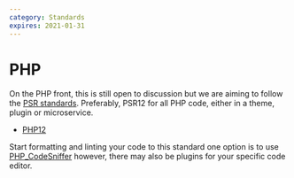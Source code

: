 ```yaml
---
category: Standards
expires: 2021-01-31
---
```


# PHP

On the PHP front, this is still open to discussion but we are aiming to follow the [PSR standards](https://www.php-fig.org/psr/). Preferably, PSR12 for all PHP code, either in a theme, plugin or microservice.
* [PHP12](https://www.php-fig.org/psr/psr-12/)

Start formatting and linting your code to this standard one option is to use [PHP_CodeSniffer](https://github.com/squizlabs/PHP_CodeSniffer) however, there may also be plugins for your specific code editor.